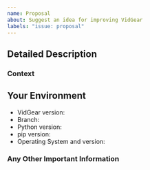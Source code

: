 ```yaml
---
name: Proposal
about: Suggest an idea for improving VidGear
labels: "issue: proposal"
---
```


<!--- Provide a general summary of the issue in the Title above -->


## Detailed Description
<!--- Provide a detailed description of the change or addition you are proposing -->


### Context
<!--- Why is this change important to you? How would you use it? -->
<!--- Will this change the existing VidGear APIs? How? -->
<!--- How can it benefit other users? -->


## Your Environment
<!--- Include as many relevant details about the environment you worked in -->
* VidGear version:
* Branch: <!--- Master/Testing/Development/PyPi -->
* Python version:
* pip version:
* Operating System and version:


### Any Other Important Information
<!--- This is a example/screenshot I want to share -->